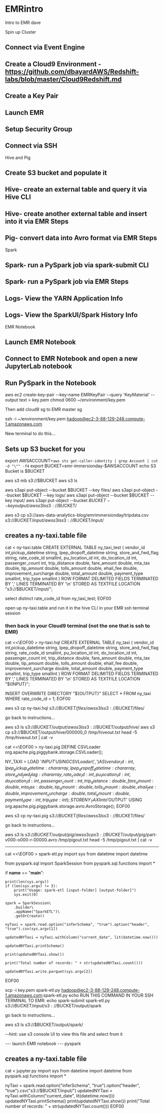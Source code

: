 # EMRintro
Intro to EMR
dave

Spin up Cluster
## Connect via Event Engine
## Create a Cloud9 Environment - https://github.com/dbayardAWS/Redshift-labs/blob/master/Cloud9Redshift.md
## Create a Key Pair
## Launch EMR
## Setup Security Group
## Connect via SSH

Hive and Pig
## Create S3 bucket and populate it
## Hive- create an external table and query it via Hive CLI
## Hive- create another external table and insert into it via EMR Steps
## Pig- convert data into Avro format via EMR Steps

Spark
## Spark- run a PySpark job via spark-submit CLI
## Spark- run a PySpark job via EMR Steps
## Logs- View the YARN Application Info
## Logs- View the SparkUI/Spark History Info

EMR Notebook
## Launch EMR Notebook
## Connect to EMR Notebook and open a new JupyterLab notebook
## Run PySpark in the Notebook

aws ec2 create-key-pair --key-name EMRKeyPair --query 'KeyMaterial' --output text > key.pem
chmod 0600 ~/environment/key.pem


Then add cloud9 sg to EMR master sg

ssh -i ~/environment/key.pem hadoop@ec2-3-88-129-248.compute-1.amazonaws.com





New terminal to do this...


## Sets up S3 bucket for you
export AWSACCOUNT=`aws sts get-caller-identity | grep Account | cut -d "\"" -f4`
export BUCKET=emr-immersionday-$AWSACCOUNT
echo S3 Bucket is $BUCKET

aws s3 mb s3://$BUCKET
aws s3 ls

aws s3api put-object --bucket $BUCKET --key files/
aws s3api put-object --bucket $BUCKET --key logs/
aws s3api put-object --bucket $BUCKET --key input/
aws s3api put-object --bucket $BUCKET --key output/
aws s3 ls s3://$BUCKET/

aws s3 cp s3://aws-data-analytics-blog/emrimmersionday/tripdata.csv s3://$BUCKET/input/
aws s3 ls s3://$BUCKET/input/




## creates a ny-taxi.table file
cat <<EOF00 > ny-taxi.table
CREATE EXTERNAL TABLE ny_taxi_test (
  vendor_id int,pickup_datetime string,
  lpep_dropoff_datetime string,
  store_and_fwd_flag string,
  rate_code_id smallint,
  pu_location_id int,
  do_location_id int,
  passenger_count int,
  trip_distance double,
  fare_amount double,
  mta_tax double,
  tip_amount double,
  tolls_amount double,
  ehail_fee double,
  improvement_surcharge double,
  total_amount double,
  payment_type smallint,
  trip_type smallint
 )
  ROW FORMAT DELIMITED
  FIELDS TERMINATED BY ','
  LINES TERMINATED BY '\n'
  STORED AS TEXTFILE
  LOCATION "s3://$BUCKET/input/";

select distinct rate_code_id from ny_taxi_test; 
EOF00

open up ny-taxi.table and run it in the hive CLI in your EMR ssh terminal session

### then back in your Cloud9 terminal (not the one that is ssh to EMR)

cat <<\EOF00 > ny-taxi.hql
CREATE EXTERNAL TABLE ny_taxi (
  vendor_id int,pickup_datetime string,
  lpep_dropoff_datetime string,
  store_and_fwd_flag string,
  rate_code_id smallint,
  pu_location_id int,
  do_location_id int,
  passenger_count int,
  trip_distance double,
  fare_amount double,
  mta_tax double,
  tip_amount double,
  tolls_amount double,
  ehail_fee double,
  improvement_surcharge double,
  total_amount double,
  payment_type smallint,
  trip_type smallint
       )
 ROW FORMAT DELIMITED
 FIELDS TERMINATED BY ','
 LINES TERMINATED BY '\n'
 STORED AS TEXTFILE
 LOCATION "${INPUT}";

INSERT OVERWRITE DIRECTORY "${OUTPUT}"
SELECT * FROM ny_taxi WHERE rate_code_id = 1;
EOF00

aws s3 cp ny-taxi.hql s3://$BUCKET/files/
aws s3 ls s3://$BUCKET/files/

go back to instructions...

aws s3 ls s3://$BUCKET/output/
aws s3 ls s3://$BUCKET/output/hive/
aws s3 cp s3://$BUCKET/output/hive/000000_0 /tmp/hiveout.txt
head -5 /tmp/hiveout.txt | cat -v


cat <<\EOF00 > ny-taxi.pig
DEFINE CSVLoader org.apache.pig.piggybank.storage.CSVLoader();

NY_TAXI = LOAD '$INPUT' USING CSVLoader(',') AS
  (vendor_id:int,
  lpep_pickup_datetime:chararray,
  lpep_dropoff_datetime:chararray,
  store_and_fwd_flag:chararray,
  rate_code_id:int,
  pu_location_id:int,
  do_location_id:int,
  passenger_count:int,
  trip_distance:double,
  fare_amount:double,
  mta_tax:double,
  tip_amount:double,
  tolls_amount:double,
  ehail_fee:double,
  improvement_surcharge:double,
  total_amount:double,
  payment_type:int,
  trip_type:int);
STORE NY_TAXI into '$OUTPUT' USING org.apache.pig.piggybank.storage.avro.AvroStorage();
EOF00

aws s3 cp ny-taxi.pig s3://$BUCKET/files/
aws s3 ls s3://$BUCKET/files/

go back to instructions...


aws s3 ls s3://$BUCKET/output/pig/
aws s3 cp s3://$BUCKET/output/pig/part-v000-o000-r-00000.avro /tmp/pigout.txt
head -5 /tmp/pigout.txt | cat -v


--------------
cat <<\EOF00 > spark-etl.py
import sys
from datetime import datetime

from pyspark.sql import SparkSession
from pyspark.sql.functions import *

if __name__ == "__main__":

    print(len(sys.argv))
    if (len(sys.argv) != 3):
        print("Usage: spark-etl [input-folder] [output-folder]")
        sys.exit(0)

    spark = SparkSession\
        .builder\
        .appName("SparkETL")\
        .getOrCreate()

    nyTaxi = spark.read.option("inferSchema", "true").option("header", "true").csv(sys.argv[1])

    updatedNYTaxi = nyTaxi.withColumn("current_date", lit(datetime.now()))

    updatedNYTaxi.printSchema()

    print(updatedNYTaxi.show())

    print("Total number of records: " + str(updatedNYTaxi.count()))
    
    updatedNYTaxi.write.parquet(sys.argv[2])
EOF00

scp -i key.pem spark-etl.py hadoop@ec2-3-88-129-248.compute-1.amazonaws.com:spark-etl.py
echo RUN THIS COMMAND IN YOUR SSH TERMINAL TO EMR:
echo spark-submit spark-etl.py s3://$BUCKET/input/ s3://$BUCKET/output/spark


go back to instructions...


aws s3 ls s3://$BUCKET/output/spark/

--hint: use s3 console UI to view this file and select from it


--- launch EMR notebook
--- pyspark

## creates a ny-taxi.table file
cat <<EOF00 > jupyter.py
import sys
from datetime import datetime
from pyspark.sql.functions import *

nyTaxi = spark.read.option("inferSchema", "true").option("header", "true").csv("s3://$BUCKET/input/")
updatedNYTaxi = nyTaxi.withColumn("current_date", lit(datetime.now()))
updatedNYTaxi.printSchema()
print(updatedNYTaxi.show())
print("Total number of records: " + str(updatedNYTaxi.count()))
EOF00


